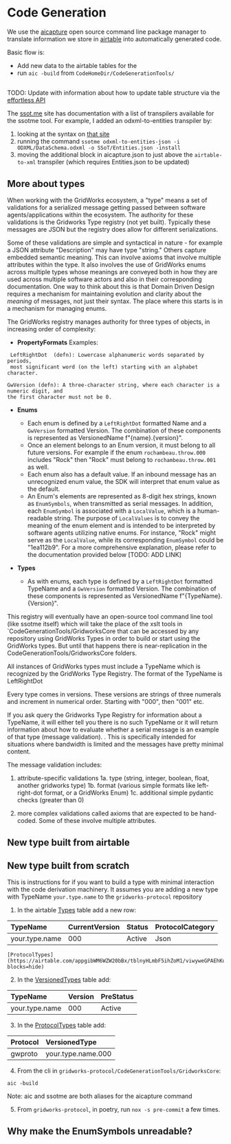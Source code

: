# Code Generation

We use the [aicapture](https://github.com/effortlessapi/aicapture) open source command line package manager to translate information we store in [airtable](https://github.com/effortlessapi/aicapture) into automatically generated code.

Basic flow is:

- Add new data to the airtable tables for the
- run `aic -build` from `CodeHomeDir/CodeGenerationTools/`

##

TODO: Update with information about how to update table structure via the [effortless API](https://effortlessapi.com/auth/login)

The [ssot.me](https://explore.ssot.me/app/#!/publicTranspilers) site has documentation with a list of
transpilers available for the ssotme tool. For example, I added an odxml-to-entities transpiler by:

1. looking at the syntax on [that site](https://explore.ssot.me/app/#!/viewTranspiler/odxml42/ODXMLToEntitiesJson)
2. running the command `ssotme odxml-to-entities-json -i ODXML/DataSchema.odxml -o SSoT/Entities.json -install`
3. moving the additional block in aicapture.json to just above the `airtable-to-xml` transpiler (which requires Entities.json to be updated)

## More about types

When working with the GridWorks ecosystem, a "type" means a set of validations for a serialized
message getting passed between software agents/applications within the ecosystem. The authority for
these validations is the Gridworks Type registry (not yet built). Typically these messages are JSON
but the registry does allow for different serializations.

Some of these validations are simple and syntactical in nature -
for example a JSON attribute "Description" may have type "string." Others capture embedded semantic
meaning. This can involve axioms that involve multiple attributes within the type. It also involves
the use of GridWorks enums across multiple types whose meanings are conveyed both in how they are
used across multiple software actors and also in their corresponding documentation. One way to think
about this is that Domain Driven Design requires a mechanism for maintaining evolution and clarity
about the _meaning_ of messages, not just their syntax. The place where this starts is in a mechanism
for managing enums.

The GridWorks registry manages authority for three types of objects, in increasing order of complexity:

- **PropertyFormats**
  Examples:

```
 LeftRightDot  (defn): Lowercase alphanumeric words separated by periods,
 most significant word (on the left) starting with an alphabet character.
```

```
GwVersion (defn): A three-character string, where each character is a numeric digit, and
the first character must not be 0.
```

- **Enums**

  - Each enum is defined by a `LeftRightDot` formatted Name and a `GwVersion` formatted Version. The
    combination of these components is represented as VersionedName f"{name}.{version}".
  - Once an element belongs to an Enum version, it must belong to all future versions. For example
    if the enum `rochambeau.throw.000` includes "Rock" then
    "Rock" must belong to `rochambeau.throw.001` as well.
  - Each enum also has a default value. If an inbound message has an unrecognized
    enum value, the SDK will interpret that enum value as the default.
  - An Enum's elements are represented as 8-digit hex strings, known as `EnumSymbols`, when
    transmitted as serial messages. In addition, each `EnumSymbol` is associated with a `LocalValue`,
    which is a human-readable string. The purpose of `LocalValues` is to convey the meaning of the enum
    element and is intended to be interpreted by software agents utilizing native enums. For instance,
    "Rock" might serve as the `LocalValue`, while its corresponding `EnumSymbol` could be "1ea112b9". For
    a more comprehensive explanation, please refer to the documentation provided below [TODO: ADD LINK]

- **Types**
  - As with enums, each type is defined by a `LeftRightDot` formatted TypeName and a `GwVersion`
    formatted Version. The combination of these components is represented as VersionedName
    f"{TypeName}.{Version}".

This registry will eventually have an open-source tool command line tool (like ssotme itself)
which will take the place of the xslt tools in `CodeGenerationTools/GridworksCore that can be
accessed by any repository using GridWorks Types in order to build or start using the GridWorks
types. But until that happens there is near-replication in the
CodeGenerationTools/GridworksCore folders.

All instances of GridWorks types must include a TypeName which is recognized by the GridWorks Type
Registry. The format of the TypeName is LeftRightDot

Every type comes in versions. These versions are strings of three numerals and increment in
numerical order. Starting with "000", then "001" etc.

If you ask query the Gridworks Type Registry for information about a TypeName, it will either tell
you there is no such TypeName or it will return information about how to evaluate whether a serial
message is an example of that type (message validation). . This is specifically intended for
situations where bandwidth is limited and the messages have pretty minimal content.

The message validation includes:

1. attribute-specific validations
   1a. type (string, integer, boolean, float, another gridworks type)
   1b. format (various simple formats like left-right-dot format, or a GridWorks Enum)
   1c. additional simple pydantic checks (greater than 0)

2. more complex validations called axioms that are expected to be hand-coded. Some of these involve
   multiple attributes.

## New type built from airtable

## New type built from scratch

This is instructions for if you want to build a type with minimal interaction with the
code derivation machinery. It assumes you are adding a new type with TypeName `your.type.name` to the `gridworks-protocol` repository

1. In the airtable [Types](https://airtable.com/appgibWM6WZW20bBx/tblqEaRL8i0IiFfqF/viwra3fA7SUpxNhiz?blocks=hide) table add a new row:

| TypeName       | CurrentVersion | Status | ProtocolCategory |
| :------------- | :------------- | :----- | :--------------- |
| your.type.name | 000            | Active | Json             |

    [ProtocolTypes](https://airtable.com/appgibWM6WZW20bBx/tblnyHLmbF5ihZoM1/viwyweGPAEhKuNpBB?blocks=hide)

2. In the [VersionedTypes](https://airtable.com/appgibWM6WZW20bBx/tbl2EAWY6sNFfBagK/viw83NhGD7XjtECCZ?blocks=hide) table add:

| TypeName       | Version | PreStatus |
| :------------- | :------ | :-------- |
| your.type.name | 000     | Active    |

3. In the [ProtocolTypes](https://airtable.com/appgibWM6WZW20bBx/tblnyHLmbF5ihZoM1/viwyweGPAEhKuNpBB?blocks=hide) table add:

| Protocol | VersionedType      |
| :------- | :----------------- |
| gwproto  | your.type.name.000 |

4. From the cli in `gridworks-protocol/CodeGenerationTools/GridworksCore`:

```
aic -build
```

Note: aic and ssotme are both aliases for the aicapture command

5. From `gridworks-protocol`, in poetry, run `nox -s pre-commit` a few times.

## Why make the EnumSymbols unreadable?
